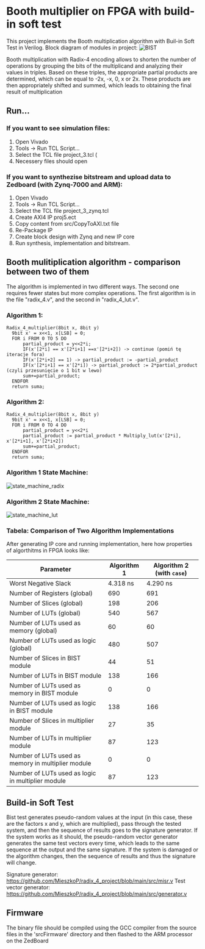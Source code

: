 # Booth multiplier on FPGA with build-in soft test
This project implements the Booth multiplication algorithm with Buil-in Soft Test in Verilog. 
Block diagram of modules in project:
![BIST](https://github.com/user-attachments/assets/ef2e0755-206e-4942-94ae-832ed4462da7)

Booth multiplication with Radix-4 encoding allows to shorten the number of operations by grouping the bits of the multiplicand and analyzing their values ​​in triples. Based on these triples, the appropriate partial products are determined, which can be equal to -2x, -x, 0, x or 2x. These products are then appropriately shifted and summed, which leads to obtaining the final result of multiplication
## Run...

### If you want to see simulation files:
1. Open Vivado
2. Tools -> Run TCL Script...
3. Select the TCL file project_3.tcl (
4. Necessery files should open

### If you want to synthezise bitstream and upload data to Zedboard (with Zynq-7000 and ARM):
1. Open Vivado
2. Tools -> Run TCL Script...
3. Select the TCL file project_3_zynq.tcl
4. Create AXI4 IP proj5.ect
5. Copy content from src/CopyToAXI.txt file
6. Re-Package IP
7. Create block design with Zynq and new IP core
8. Run synthesis, implementation and bitstream. 

## Booth mulitiplication algorithm - comparison between two of them

The algorithm is implemented in two different ways. The second one requires fewer states but more complex operations. The first algorithm is in the file "radix_4.v", and the second in "radix_4_lut.v".

### Algorithm 1:

```text
Radix_4_multiplier(8bit x, 8bit y)
  9bit x' = x<<1, x[LSB] = 0;
  FOR i FROM 0 TO 5 DO
      partial_product = y<<2*i;
      IF(x'[2*i] == x'[2*i+1] ==x'[2*i+2]) -> continue (pomiń tę iteracje fora)
      IF(x'[2*i+2] == 1) -> partial_product := -partial_product
      IF(x'[2*i+1] == x'[2*i]) -> partial_product := 2*partial_product (czyli przesunięcie o 1 bit w lewo)
      sum+=partial_product;
  ENDFOR
  return suma;

```

### Algorithm 2:
```text
Radix_4_multiplier(8bit x, 8bit y)
  9bit x' = x<<1, x[LSB] = 0;
  FOR i FROM 0 TO 4 DO
      partial_product = y<<2*i
      partial_product := partial_product * Multiply_lut(x'[2*i], x'[2*i+1], x'[2*i+2]) 
      sum+=partial_product;
  ENDFOR
  return suma;
```

### Algorithm 1 State Machine:
![state_machine_radix](https://github.com/user-attachments/assets/f3b376c9-b5d4-4b76-9983-f86e7dcf9e1b)

### Algorithm 2 State Machine:
![state_machine_lut](https://github.com/user-attachments/assets/b5692252-abe9-4717-a228-5b911b443766)


### Tabela: Comparison of Two Algorithm Implementations
After generating IP core and running implementation, here how properties of algorthitms in FPGA looks like:

| Parameter                                                     |  Algorithm 1       | Algorithm 2 (with `case`)     |
|---------------------------------------------------------------|-------------------------------|--------------------------------------|
| Worst Negative Slack                                          | 4.318 ns                      | 4.290 ns                             |
| Number of Registers (global)                                  | 690                           | 691                                  |
| Number of Slices (global)                                     | 198                           | 206                                  |
| Number of LUTs (global)                                       | 540                           | 567                                  |
| Number of LUTs used as memory (global)                        | 60                            | 60                                   |
| Number of LUTs used as logic (global)                         | 480                           | 507                                  |
| Number of Slices in BIST module                               | 44                            | 51                                   |
| Number of LUTs in BIST module                                 | 138                           | 166                                  |
| Number of LUTs used as memory in BIST module                  | 0                             | 0                                    |
| Number of LUTs used as logic in BIST module                   | 138                           | 166                                  |
| Number of Slices in multiplier module                         | 27                            | 35                                   |
| Number of LUTs in multiplier module                           | 87                            | 123                                  |
| Number of LUTs used as memory in multiplier module            | 0                             | 0                                    |
| Number of LUTs used as logic in multiplier module             | 87                            | 123                                  |

## Build-in Soft Test

Bist test generates pseudo-random values ​​at the input (in this case, these are the factors x and y, which are multiplied), pass through the tested system, and then the sequence of results goes to the signature generator. If the system works as it should, the pseudo-random vector generator generates the same test vectors every time, which leads to the same sequence at the output and the same signature. If the system is damaged or the algorithm changes, then the sequence of results and thus the signature will change.

Signature generator: https://github.com/MieszkoP/radix_4_project/blob/main/src/misr.v
Test vector generator: https://github.com/MieszkoP/radix_4_project/blob/main/src/generator.v

## Firmware

The binary file should be compiled using the GCC compiler from the source files in the 'srcFirmware' directory and then flashed to the ARM processor on the ZedBoard
